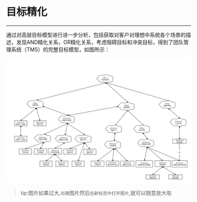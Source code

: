 # 目标精化

---

通过对高层目标模型进行进一步分析，包括获取对客户对理想中系统各个场景的描述，发现AND精化关系，OR精化关系，考虑阻碍目标和冲突目标，得到了团队管理系统（TMS）的完整目标模型，如图所示：

![](/img/yunduo-2.png)
>tip:图片如果过大,`右键`图片然后`在新标签中打开图片`,就可以随意放大啦



